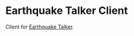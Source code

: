 # Earthquake Talker Client

Client for [Earthquake Talker](https://github.com/NeuroWhAI/EarthquakeTalker).